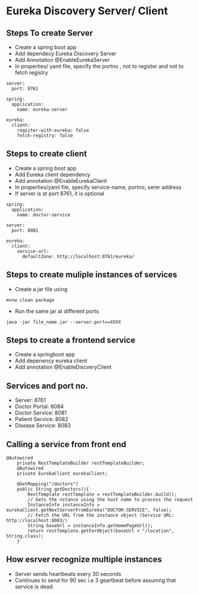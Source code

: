 # Eureka Discovery Server/ Client

## Steps To create Server

- Create a spring boot app
- Add dependecy Eureka Discovery Server
- Add Annotation @EnableEurekaServer
- In properties/ yaml file, specify the portno , not to register and not to fetch registry

```
server:
  port: 8761

spring:
  application:
    name: eureka-server

eureka:
  client:
    register-with-eureka: false
    fetch-registry: false

```

## Steps to create client

- Create a spring boot app
- Add Eureka client dependency
- Add annotation @EnableEurekaClient
- In properties/yaml file, specify service-name, portno, serer address
- If server is at port 8761, it is optional

```
spring:
  application:
    name: doctor-service

server:
  port: 8081

eureka:
  client:
    service-url:
      defaultZone: http://localhost:8761/eureka/

```

## Steps to create muliple instances of services

- Create a jar file using

```
mvnw clean package
```

- Run the same jar at different ports

```
java -jar file_name.jar --server.port==XXXX
```

## Steps to create a frontend service

- Create a springboot app
- Add depenency eureka client
- Add annotation @EnableDiscveryClient

## Services and port no.

- Server: 8761
- Doctor Portal: 8084
- Doctor Service: 8081
- Patient Service: 8082
- Disease Service: 8083

## Calling a service from front end

```
@Autowired
    private RestTemplateBuilder restTemplateBuilder;
    @Autowired
    private EurekaClient eurekaClient;

    @GetMapping("/doctors")
    public String getDoctors(){
        RestTemplate restTemplate = restTemplateBuilder.build();
        // Gets the nstance using the host name to process the request
        InstanceInfo instanceInfo = eurekaClient.getNextServerFromEureka("DOCTOR-SERVICE", false);
        // Fetch the URL from the instance object (Service URL: http://localhost:8083/)
        String baseUrl = instanceInfo.getHomePageUrl();
        return restTemplate.getForObject(baseUrl + "/location", String.class);
    }
```

## How esrver recognize multiple instances 
- Server sends heartbeats every 30 seconds 
- Continues to send for 90 sec i.e 3 geartbeat before assumng that service is dead